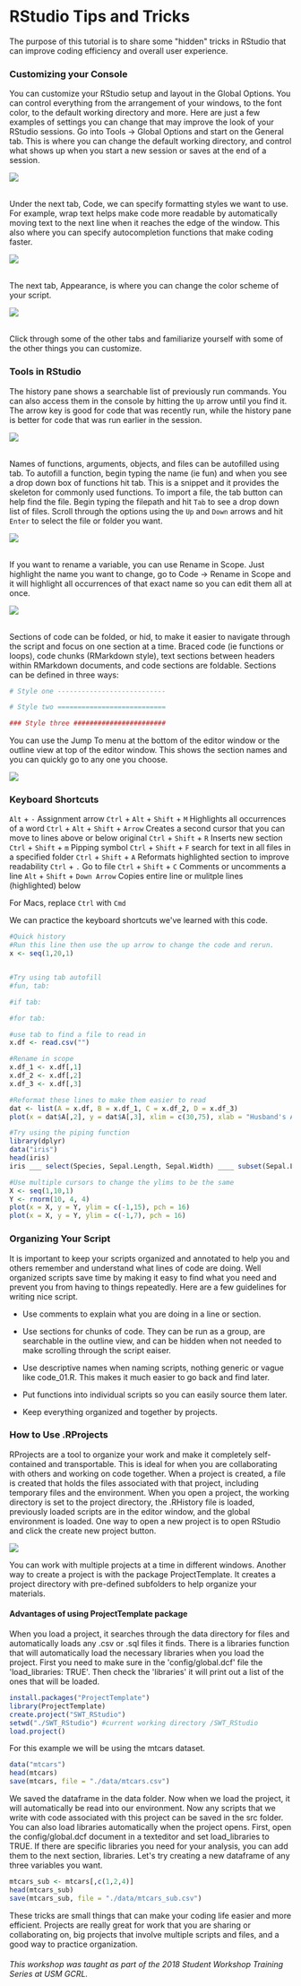 RStudio Tips and Tricks
================

The purpose of this tutorial is to share some "hidden" tricks in RStudio that can improve coding efficiency and overall user experience.

### Customizing your Console

You can customize your RStudio setup and layout in the Global Options. You can control everything from the arrangement of your windows, to the font color, to the default working directory and more. Here are just a few examples of settings you can change that may improve the look of your RStudio sessions. Go into Tools -&gt; Global Options and start on the General tab. This is where you can change the default working directory, and control what shows up when you start a new session or saves at the end of a session.

![](SWT_RStudio/docs/General%20Preferences.png)

<br> Under the next tab, Code, we can specify formatting styles we want to use. For example, wrap text helps make code more readable by automatically moving text to the next line when it reaches the edge of the window. This also where you can specify autocompletion functions that make coding faster.

![](SWT_RStudio/docs/Code%20Preferences.png)

<br> The next tab, Appearance, is where you can change the color scheme of your script.

![](SWT_RStudio/docs/Format%20Preferences.png)

<br> Click through some of the other tabs and familiarize yourself with some of the other things you can customize.

### Tools in RStudio

The history pane shows a searchable list of previously run commands. You can also access them in the console by hitting the `Up` arrow until you find it. The arrow key is good for code that was recently run, while the history pane is better for code that was run earlier in the session.

![](SWT_RStudio/docs/History%20tab.png)

<br> Names of functions, arguments, objects, and files can be autofilled using tab. To autofill a function, begin typing the name (ie fun) and when you see a drop down box of functions hit tab. This is a snippet and it provides the skeleton for commonly used functions. To import a file, the tab button can help find the file. Begin typing the filepath and hit `Tab` to see a drop down list of files. Scroll through the options using the `Up` and `Down` arrows and hit `Enter` to select the file or folder you want.

![](SWT_RStudio/docs/tab-autofill-file-search.png)

<br>
If you want to rename a variable, you can use Rename in Scope. Just highlight the name you want to change, go to Code -&gt; Rename in Scope and it will highlight all occurrences of that exact name so you can edit them all at once.

![](SWT_RStudio/docs/Rename%20in%20Scope.png)

<br> Sections of code can be folded, or hid, to make it easier to navigate through the script and focus on one section at a time. Braced code (ie functions or loops), code chunks (RMarkdown style), text sections between headers within RMarkdown documents, and code sections are foldable. Sections can be defined in three ways:

``` r
# Style one ---------------------------

# Style two ===========================

### Style three #######################
```

You can use the Jump To menu at the bottom of the editor window or the outline view at top of the editor window. This shows the section names and you can quickly go to any one you choose.

![](SWT_RStudio/docs/Jump%20to%20box.png)

### Keyboard Shortcuts

`Alt` + `-` Assignment arrow
`Ctrl` + `Alt` + `Shift` + `M` Highlights all occurrences of a word
`Ctrl` + `Alt` + `Shift` + `Arrow` Creates a second cursor that you can move to lines above or below original `Ctrl` + `Shift` + `R` Inserts new section
`Ctrl` + `Shift` + `m` Pipping symbol
`Ctrl` + `Shift` + `F` search for text in all files in a specified folder
`Ctrl` + `Shift` + `A` Reformats highlighted section to improve readability
`Ctrl` + `.` Go to file
`Ctrl` + `Shift` + `C` Comments or uncomments a line `Alt` + `Shift` + `Down Arrow` Copies entire line or mulitple lines (highlighted) below

For Macs, replace `Ctrl` with `Cmd`

We can practice the keyboard shortcuts we've learned with this code.

``` r
#Quick history
#Run this line then use the up arrow to change the code and rerun.
x <- seq(1,20,1)


#Try using tab autofill
#fun, tab:

#if tab:

#for tab:

#use tab to find a file to read in
x.df <- read.csv("")

#Rename in scope
x.df_1 <- x.df[,1]
x.df_2 <- x.df[,2]
x.df_3 <- x.df[,3]

#Reformat these lines to make them easier to read
dat <- list(A = x.df, B = x.df_1, C = x.df_2, D = x.df_3)
plot(x = dat$A[,2], y = dat$A[,3], xlim = c(30,75), xlab = "Husband's Age", ylab = "Wife's Age", pch = 16, col = "purple")

#Try using the piping function
library(dplyr)
data("iris")
head(iris)
iris ___ select(Species, Sepal.Length, Sepal.Width) ____ subset(Sepal.Length > 5)

#Use multiple cursors to change the ylims to be the same
X <- seq(1,10,1)
Y <- rnorm(10, 4, 4)
plot(x = X, y = Y, ylim = c(-1,15), pch = 16)
plot(x = X, y = Y, ylim = c(-1,7), pch = 16)
```

### Organizing Your Script

It is important to keep your scripts organized and annotated to help you and others remember and understand what lines of code are doing. Well organized scripts save time by making it easy to find what you need and prevent you from having to things repeatedly. Here are a few guidelines for writing nice script.

-   Use comments to explain what you are doing in a line or section.

-   Use sections for chunks of code. They can be run as a group, are searchable in the outline view, and can be hidden when not needed to make scrolling through the script eaiser.

-   Use descriptive names when naming scripts, nothing generic or vague like code\_01.R. This makes it much easier to go back and find later.

-   Put functions into individual scripts so you can easily source them later.

-   Keep everything organized and together by projects.

### How to Use .RProjects

RProjects are a tool to organize your work and make it completely self-contained and transportable. This is ideal for when you are collaborating with others and working on code together. When a project is created, a file is created that holds the files associated with that project, including temporary files and the environment. When you open a project, the working directory is set to the project directory, the .RHistory file is loaded, previously loaded scripts are in the editor window, and the global environment is loaded. One way to open a new project is to open RStudio and click the create new project button.

![](SWT_RStudio/docs/New%20Project.png)

You can work with multiple projects at a time in different windows. Another way to create a project is with the package ProjectTemplate. It creates a project directory with pre-defined subfolders to help organize your materials.

#### Advantages of using ProjectTemplate package

When you load a project, it searches through the data directory for files and automatically loads any .csv or .sql files it finds. There is a libraries function that will automatically load the necessary libraries when you load the project. First you need to make sure in the 'config/global.dcf' file the 'load\_libraries: TRUE'. Then check the 'libraries' it will print out a list of the ones that will be loaded.

``` r
install.packages("ProjectTemplate")
library(ProjectTemplate)
create.project("SWT_RStudio")
setwd("./SWT_RStudio") #current working directory /SWT_RStudio
load.project()
```

For this example we will be using the mtcars dataset.

``` r
data("mtcars")
head(mtcars)
save(mtcars, file = "./data/mtcars.csv")
```

We saved the dataframe in the data folder. Now when we load the project, it will automatically be read into our environment. Now any scripts that we write with code associated with this project can be saved in the src folder. You can also load libraries automatically when the project opens. First, open the config/global.dcf document in a texteditor and set load\_libraries to TRUE. If there are specific libraries you need for your analysis, you can add them to the next section, libraries.
Let's try creating a new dataframe of any three variables you want.

``` r
mtcars_sub <- mtcars[,c(1,2,4)]
head(mtcars_sub)
save(mtcars_sub, file = "./data/mtcars_sub.csv")
```

These tricks are small things that can make your coding life easier and more efficient. Projects are really great for work that you are sharing or collaborating on, big projects that involve multiple scripts and files, and a good way to practice organization.

###### This workshop was taught as part of the 2018 Student Workshop Training Series at USM GCRL.

